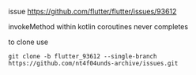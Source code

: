 issue https://github.com/flutter/flutter/issues/93612

invokeMethod within kotlin coroutines never completes

to clone use

```
git clone -b flutter_93612 --single-branch https://github.com/nt4f04unds-archive/issues.git
```